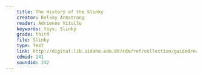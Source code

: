 ```yaml
---
    title: The History of the Slinky
    creator: Kelsey Armstrong
    reader: Adrienne Vitullo
    keywords: toys; Slinky
    grade: third
    file: Slinky
    type: Text
    link: http://digital.lib.uidaho.edu:80/cdm/ref/collection/guidedread/id/241
    cdmid: 241
    soundid: 242
---
```


